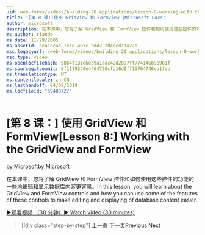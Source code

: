 ```yaml
---
uid: web-forms/videos/building-20-applications/lesson-8-working-with-the-gridview-and-formview
title: '[第 8 课:]使用 GridView 和 FormView |Microsoft Docs'
author: microsoft
description: 在本课中，您将了解 GridView 和 FormView 控件和如何使用这些控件的功能的一些地编辑和显示...
ms.author: riande
ms.date: 11/29/2005
ms.assetid: be41acae-1e1e-403c-bdd2-28cdcd11a22a
msc.legacyurl: /web-forms/videos/building-20-applications/lesson-8-working-with-the-gridview-and-formview
msc.type: video
ms.openlocfilehash: 58b4f131e6e39a1eac42d2897ff774146b90961f
ms.sourcegitcommit: 0f1119340e4464720cfd16d0ff15764746ea1fea
ms.translationtype: MT
ms.contentlocale: zh-CN
ms.lasthandoff: 04/09/2019
ms.locfileid: "59408727"
---
```

# <a name="lesson-8-working-with-the-gridview-and-formview"></a><span data-ttu-id="fa349-103">[第 8 课：] 使用 GridView 和 FormView</span><span class="sxs-lookup"><span data-stu-id="fa349-103">[Lesson 8:] Working with the GridView and FormView</span></span>

<span data-ttu-id="fa349-104">by [Microsoft](https://github.com/microsoft)</span><span class="sxs-lookup"><span data-stu-id="fa349-104">by [Microsoft](https://github.com/microsoft)</span></span>

<span data-ttu-id="fa349-105">在本课中，您将了解 GridView 和 FormView 控件和如何使用这些控件的功能的一些地编辑和显示数据库内容更容易。</span><span class="sxs-lookup"><span data-stu-id="fa349-105">In this lesson, you will learn about the GridView and FormView controls and how you can use some of the features of these controls to make editing and displaying of database content easier.</span></span>

[<span data-ttu-id="fa349-106">&#9654;观看视频 （30 分钟）</span><span class="sxs-lookup"><span data-stu-id="fa349-106">&#9654; Watch video (30 minutes)</span></span>](https://channel9.msdn.com/Blogs/ASP-NET-Site-Videos/lesson-8-working-with-the-gridview-and-formview)

> [!div class="step-by-step"]
> <span data-ttu-id="fa349-107">[上一页](lesson-7-databinding-to-user-interface-controls.md)
> [下一页](watch-aspnet-development-in-action.md)</span><span class="sxs-lookup"><span data-stu-id="fa349-107">[Previous](lesson-7-databinding-to-user-interface-controls.md)
[Next](watch-aspnet-development-in-action.md)</span></span>
